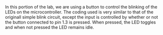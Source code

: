 In this portion of the lab, we are using a button to control the blinking of the LEDs on the microcontroller. The coding used is very similar to that of the originall simple blink circuit, except the input is controlled by whether or not the button connected to pin 1.3 is pressed. When pressed, the LED toggles and when not pressed the LED remains idle.
